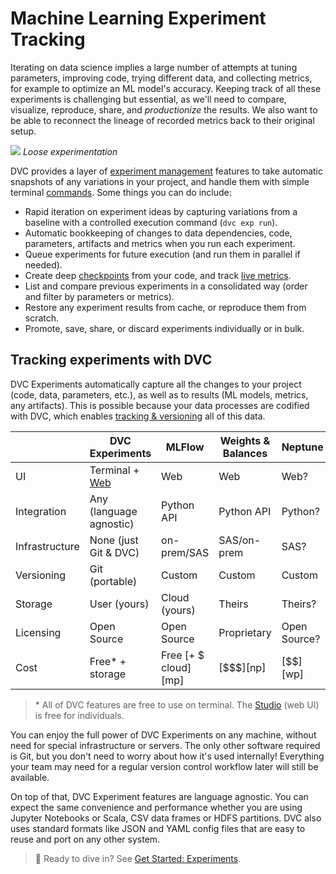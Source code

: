 # Machine Learning Experiment Tracking

Iterating on data science implies a large number of attempts at tuning
parameters, improving code, trying different data, and collecting metrics, for
example to optimize an ML model's accuracy. Keeping track of all these
<abbr>experiments</abbr> is challenging but essential, as we'll need to compare,
visualize, reproduce, share, and _productionize_ the results. We also want to be
able to reconnect the lineage of recorded metrics back to their original setup.

![](/img/natural-experimentation.png) _Loose experimentation_

DVC provides a layer of
[experiment management](/doc/user-guide/experiment-management) features to take
automatic snapshots of any variations in your project, and handle them with
simple terminal [commands](/doc/command-reference/exp). Some things you can do
include:

- Rapid iteration on experiment ideas by capturing variations from a baseline
  with a controlled execution command (`dvc exp run`).
- Automatic bookkeeping of changes to data dependencies, code,
  <abbr>parameters</abbr>, artifacts and <abbr>metrics</abbr> when you run each
  experiment.
- Queue experiments for future execution (and run them in parallel if needed).
- Create deep [checkpoints](/doc/user-guide/experiment-management/checkpoints)
  from your code, and track [live metrics](/doc/dvclive).
- List and compare previous experiments in a consolidated way (order and filter
  by parameters or metrics).
- Restore any experiment results from <abbr>cache</abbr>, or reproduce them from
  scratch.
- Promote, save, share, or discard experiments individually or in bulk.

## Tracking experiments with DVC

DVC Experiments automatically capture all the changes to your project (code,
data, parameters, etc.), as well as to results (ML models, metrics, any
artifacts). This is possible because your data processes are codified with DVC,
which enables
[tracking & versioning](/doc/use-cases/versioning-data-and-model-files) all of
this data.

|                | DVC Experiments          | MLFlow               | Weights & Balances | Neptune      |
| -------------- | ------------------------ | -------------------- | ------------------ | ------------ |
| UI             | Terminal + [Web][studio] | Web                  | Web                | Web?         |
| Integration    | Any (language agnostic)  | Python API           | Python API         | Python?      |
| Infrastructure | None (just Git & DVC)    | on-prem/SAS          | SAS/on-prem        | SAS?         |
| Versioning     | Git (portable)           | Custom               | Custom             | Custom       |
| Storage        | User (yours)             | Cloud (yours)        | Theirs             | Theirs?      |
| Licensing      | Open Source              | Open Source          | Proprietary        | Open Source? |
| Cost           | Free\* + storage         | Free [+ $ cloud][mp] | [$$$][np]          | [$$][wp]     |

> \* All of DVC features are free to use on terminal. The [Studio] (web UI) is
> free for individuals.

[studio]: https://studio.iterative.ai/

You can enjoy the full power of DVC Experiments on any machine, without need for
special infrastructure or servers. The only other software required is Git, but
you don't need to worry about how it's used internally! Everything your team may
need for a regular version control workflow later will still be available.

On top of that, DVC Experiment features are language agnostic. You can expect
the same convenience and performance whether you are using Jupyter Notebooks or
Scala, CSV data frames or HDFS partitions. DVC also uses standard formats like
JSON and YAML config files that are easy to reuse and port on any other system.

> 📖 Ready to dive in? See [Get Started: Experiments](/doc/start/experiments).
